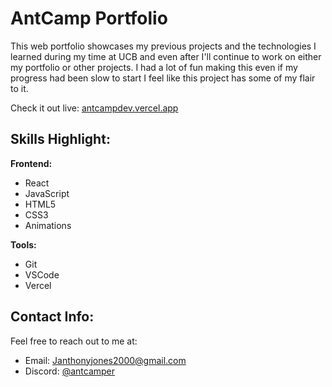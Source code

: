 # AntCamp Portfolio

This web portfolio showcases my previous projects and the technologies I learned during my time at UCB and even after I'll continue to work on either my portfolio or other projects. I had a lot of fun making this even if my progress had been slow to start I feel like this project has some of my flair to it.

Check it out live: [antcampdev.vercel.app](https://antcampdev-82e6fuywl-antcampers-projects.vercel.app/)

## Skills Highlight:

**Frontend:**
- React
- JavaScript
- HTML5
- CSS3
- Animations

**Tools:**
- Git
- VSCode
- Vercel

## Contact Info:
Feel free to reach out to me at:
- Email: [Janthonyjones2000@gmail.com](mailto:Janthonyjones2000@gmail.com)
- Discord: [@antcamper](https://discord.com/users/antcamper)

